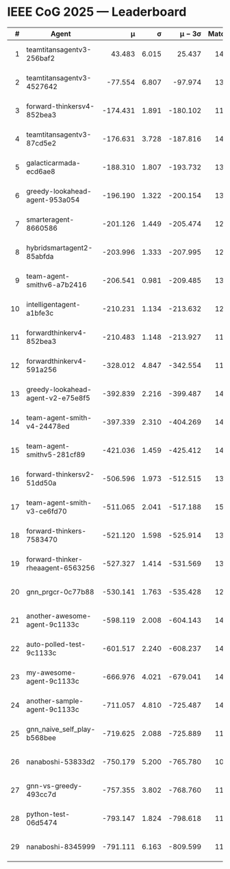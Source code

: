 # IEEE CoG 2025 — Leaderboard

| # | Agent | μ | σ | μ − 3σ | Matches | Updated |
|---:|---|---:|---:|---:|---:|---|
| 1 | teamtitansagentv3-256baf2 | 43.483 | 6.015 | 25.437 | 14478 | 2025-08-22 06:48 |
| 2 | teamtitansagentv3-4527642 | -77.554 | 6.807 | -97.974 | 13812 | 2025-08-22 06:48 |
| 3 | forward-thinkersv4-852bea3 | -174.431 | 1.891 | -180.102 | 11352 | 2025-08-22 06:48 |
| 4 | teamtitansagentv3-87cd5e2 | -176.631 | 3.728 | -187.816 | 14986 | 2025-08-22 06:48 |
| 5 | galacticarmada-ecd6ae8 | -188.310 | 1.807 | -193.732 | 13440 | 2025-08-22 06:48 |
| 6 | greedy-lookahead-agent-953a054 | -196.190 | 1.322 | -200.154 | 13634 | 2025-08-22 06:48 |
| 7 | smarteragent-8660586 | -201.126 | 1.449 | -205.474 | 12071 | 2025-08-22 06:48 |
| 8 | hybridsmartagent2-85abfda | -203.996 | 1.333 | -207.995 | 12573 | 2025-08-22 06:48 |
| 9 | team-agent-smithv6-a7b2416 | -206.541 | 0.981 | -209.485 | 13860 | 2025-08-22 06:48 |
| 10 | intelligentagent-a1bfe3c | -210.231 | 1.134 | -213.632 | 12089 | 2025-08-22 06:48 |
| 11 | forwardthinkerv4-852bea3 | -210.483 | 1.148 | -213.927 | 11581 | 2025-08-22 06:48 |
| 12 | forwardthinkerv4-591a256 | -328.012 | 4.847 | -342.554 | 11752 | 2025-08-22 06:48 |
| 13 | greedy-lookahead-agent-v2-e75e8f5 | -392.839 | 2.216 | -399.487 | 14034 | 2025-08-22 06:48 |
| 14 | team-agent-smith-v4-24478ed | -397.339 | 2.310 | -404.269 | 14662 | 2025-08-22 06:48 |
| 15 | team-agent-smithv5-281cf89 | -421.036 | 1.459 | -425.412 | 14180 | 2025-08-22 06:48 |
| 16 | forward-thinkersv2-51dd50a | -506.596 | 1.973 | -512.515 | 13888 | 2025-08-22 06:48 |
| 17 | team-agent-smith-v3-ce6fd70 | -511.065 | 2.041 | -517.188 | 15362 | 2025-08-22 06:48 |
| 18 | forward-thinkers-7583470 | -521.120 | 1.598 | -525.914 | 13280 | 2025-08-22 06:48 |
| 19 | forward-thinker-rheaagent-6563256 | -527.327 | 1.414 | -531.569 | 13788 | 2025-08-22 06:48 |
| 20 | gnn_prgcr-0c77b88 | -530.141 | 1.763 | -535.428 | 12710 | 2025-08-22 06:48 |
| 21 | another-awesome-agent-9c1133c | -598.119 | 2.008 | -604.143 | 14960 | 2025-08-22 06:48 |
| 22 | auto-polled-test-9c1133c | -601.517 | 2.240 | -608.237 | 14180 | 2025-08-22 06:48 |
| 23 | my-awesome-agent-9c1133c | -666.976 | 4.021 | -679.041 | 14300 | 2025-08-22 06:48 |
| 24 | another-sample-agent-9c1133c | -711.057 | 4.810 | -725.487 | 14140 | 2025-08-22 06:48 |
| 25 | gnn_naive_self_play-b568bee | -719.625 | 2.088 | -725.889 | 11180 | 2025-08-22 06:48 |
| 26 | nanaboshi-53833d2 | -750.179 | 5.200 | -765.780 | 10980 | 2025-08-22 06:48 |
| 27 | gnn-vs-greedy-493cc7d | -757.355 | 3.802 | -768.760 | 11680 | 2025-08-22 06:48 |
| 28 | python-test-06d5474 | -793.147 | 1.824 | -798.618 | 11660 | 2025-08-22 06:48 |
| 29 | nanaboshi-8345999 | -791.111 | 6.163 | -809.599 | 11870 | 2025-08-22 06:48 |
